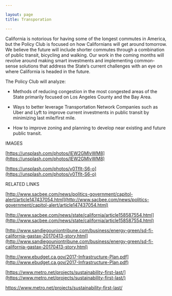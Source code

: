 ```yaml
---

layout: page
title: Transporation

---
```


California is notorious for having some of the longest commutes in America, but the Policy Club is focused on how Californians will get around tomorrow. We believe the future will include shorter commutes through a combination of public transit, bicycling and walking. Our work in the coming months will revolve around making smart investments and implementing common-sense solutions that address the State’s current challenges with an eye on where California is headed in the future.

The Policy Club will analyze:

* Methods of reducing congestion in the most congested areas of the State primarily focused on Los Angeles County and the Bay Area.

* Ways to better leverage Transportation Network Companies such as Uber and Lyft to improve current investments in public transit by minimizing last mile/first mile.

* How to improve zoning and planning to develop near existing and future public transit. 

IMAGES

[https://unsplash.com/photos/IEW2GMlvWM8](https://unsplash.com/photos/IEW2GMlvWM8)

[https://unsplash.com/photos/v0TfIt-S6-o](https://unsplash.com/photos/v0TfIt-S6-o)

RELATED LINKS

[http://www.sacbee.com/news/politics-government/capitol-alert/article147437054.html](http://www.sacbee.com/news/politics-government/capitol-alert/article147437054.html)

[http://www.sacbee.com/news/state/california/article158587554.html](http://www.sacbee.com/news/state/california/article158587554.html)

[http://www.sandiegouniontribune.com/business/energy-green/sd-fi-california-gastax-20170413-story.html](http://www.sandiegouniontribune.com/business/energy-green/sd-fi-california-gastax-20170413-story.html)

[http://www.ebudget.ca.gov/2017-Infrastructure-Plan.pdf](http://www.ebudget.ca.gov/2017-Infrastructure-Plan.pdf)

[https://www.metro.net/projects/sustainability-first-last/](https://www.metro.net/projects/sustainability-first-last/)

https://www.metro.net/projects/sustainability-first-last/
